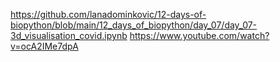 https://github.com/lanadominkovic/12-days-of-biopython/blob/main/12_days_of_biopython/day_07/day_07-3d_visualisation_covid.ipynb
https://www.youtube.com/watch?v=ocA2IMe7dpA
